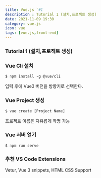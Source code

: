 ```yaml
---
title: Vue.js `#1
description : Tutorial 1 (설치,프로젝트 생성)
date: 2021-11-09 19:30
category: vue.js
icon: vue
tags: [vue.js,front-end]
---
```


### Tutorial 1 (설치,프로젝트 생성)

### Vue Cli 설치
```
$ npm install -g @vue/cli
```

입력 후에 Vue3 버전을 방향키로 선택한다.

### Vue Project 생성

```
$ vue create [Project Name]
```
프로젝트 이름은 자유롭게 작명 가능

### Vue 서버 열기

```
$ npm run serve
```

### 추천 VS Code Extensions

Vetur, Vue 3 snippets, HTML CSS Support